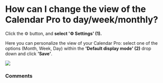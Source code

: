 # How can I change the view of the Calendar Pro to day/week/monthly?

<p class="no-margin">Click the ⚙️ button, and <b>select '⚙️ Settings' (1). </b></p>
<p class="no-margin"></p>
<p class="no-margin">Here you can personalize the view of your Calendar Pro: select one of the options (Month, Week, Day) within the <b>'Default display mode' (2)</b> drop down and click <b>'Save'</b>.</p>
<p class="no-margin"></p>
<div class="intercom-container"><img src="https://downloads.intercomcdn.com/i/o/831320448/df78d97c8596c311f2a726ba/5.png"></div><p class="no-margin"></p>
<p class="no-margin"></p>
<p class="no-margin"></p>

### Comments

<Comments />